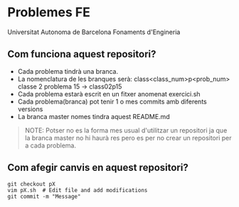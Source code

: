 Problemes FE
===================

Universitat Autonoma de Barcelona
Fonaments d'Engineria

Com funciona aquest repositori?
-------------------------------

* Cada problema tindrà una branca.
* La nomenclatura de les branques serà: class<class_num>p<prob_num> classe 2 problema 15 -> class02p15
* Cada problema estarà escrit en un fitxer anomenat exercici.sh 
* Cada problema(branca) pot tenir 1 o mes commits amb diferents versions
* La branca master nomes tindra aquest README.md

> NOTE: Potser no es la forma mes usual d'utilitzar un repositori ja que la branca master no hi haurà res pero es per no crear un repositori per a cada problema.

Com afegir canvis en aquest repositori?
---------------------------------------

```
git checkout pX
vim pX.sh  # Edit file and add modifications
git commit -m "Message"
```
